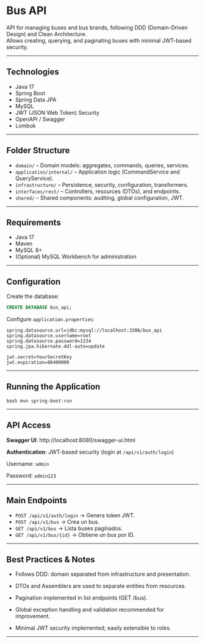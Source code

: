 # Bus API

API for managing buses and bus brands, following DDD (Domain-Driven Design) and Clean Architecture.  
Allows creating, querying, and paginating buses with minimal JWT-based security.

---

## Technologies

- Java 17
- Spring Boot
- Spring Data JPA
- MySQL
- JWT (JSON Web Token) Security
- OpenAPI / Swagger
- Lombok

---

## Folder Structure

- `domain/` – Domain models: aggregates, commands, queries, services.
- `application/internal/` – Application logic (CommandService and QueryService).
- `infrastructure/` – Persistence, security, configuration, transformers.
- `interfaces/rest/` – Controllers, resources (DTOs), and endpoints.
- `shared/` – Shared components: auditing, global configuration, JWT.

---

## Requirements

- Java 17
- Maven
- MySQL 8+
- (Optional) MySQL Workbench for administration

---

## Configuration

Create the database:
```sql
CREATE DATABASE bus_api;
```

Configure `application.properties`:

```properties
spring.datasource.url=jdbc:mysql://localhost:3306/bus_api
spring.datasource.username=root
spring.datasource.password=1234
spring.jpa.hibernate.ddl-auto=update

jwt.secret=YourSecretKey
jwt.expiration=86400000
```

---

## Running the Application

```bash mvn spring-boot:run ```

---

## API Access

**Swagger UI**: http://localhost:8080/swagger-ui.html

**Authentication**: JWT-based security (login at `/api/v1/auth/login`)

Username: `admin`

Password: `admin123`

---

## Main Endpoints

- `POST /api/v1/auth/login` → Genera token JWT.
- `POST /api/v1/bus` → Crea un bus.
- `GET /api/v1/bus` → Lista buses paginados.
- `GET /api/v1/bus/{id}` → Obtiene un bus por ID.
---

## Best Practices & Notes

- Follows DDD: domain separated from infrastructure and presentation.

- DTOs and Assemblers are used to separate entities from resources.

- Pagination implemented in list endpoints (GET /bus).

- Global exception handling and validation recommended for improvement.

- Minimal JWT security implemented; easily extensible to roles.

---
